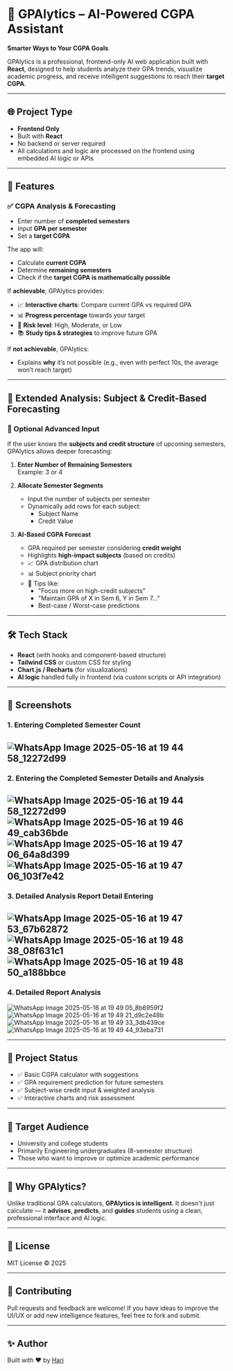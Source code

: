 # 🧠 GPAlytics – AI-Powered CGPA Assistant

**Smarter Ways to Your CGPA Goals**

GPAlytics is a professional, frontend-only AI web application built with **React**, designed to help students analyze their GPA trends, visualize academic progress, and receive intelligent suggestions to reach their **target CGPA**.

---

## 🌐 Project Type

- **Frontend Only**
- Built with **React**
- No backend or server required
- All calculations and logic are processed on the frontend using embedded AI logic or APIs

---

## 🚀 Features

### ✅ CGPA Analysis & Forecasting
- Enter number of **completed semesters**
- Input **GPA per semester**
- Set a **target CGPA**

The app will:
- Calculate **current CGPA**
- Determine **remaining semesters**
- Check if the **target CGPA is mathematically possible**

If **achievable**, GPAlytics provides:
- 📈 **Interactive charts**: Compare current GPA vs required GPA
- 📊 **Progress percentage** towards your target
- 🧠 **Risk level**: High, Moderate, or Low
- 📚 **Study tips & strategies** to improve future GPA

If **not achievable**, GPAlytics:
- Explains **why** it’s not possible (e.g., even with perfect 10s, the average won’t reach target)

---

## 🧮 Extended Analysis: Subject & Credit-Based Forecasting

### 🔁 Optional Advanced Input

If the user knows the **subjects and credit structure** of upcoming semesters, GPAlytics allows deeper forecasting:

1. **Enter Number of Remaining Semesters**  
   Example: 3 or 4

2. **Allocate Semester Segments**
   - Input the number of subjects per semester
   - Dynamically add rows for each subject:
     - Subject Name
     - Credit Value

3. **AI-Based CGPA Forecast**
   - GPA required per semester considering **credit weight**
   - Highlights **high-impact subjects** (based on credits)
   - 📈 GPA distribution chart
   - 📊 Subject priority chart
   - 📝 Tips like:
     - "Focus more on high-credit subjects"
     - "Maintain GPA of X in Sem 6, Y in Sem 7..."
     - Best-case / Worst-case predictions

---

## 🛠️ Tech Stack

- **React** (with hooks and component-based structure)
- **Tailwind CSS** or custom CSS for styling
- **Chart.js / Recharts** (for visualizations)
- **AI logic** handled fully in frontend (via custom scripts or API integration)

---

## 📸 Screenshots

### 1. Entering Completed Semester Count
![WhatsApp Image 2025-05-16 at 19 44 58_12272d99](https://github.com/user-attachments/assets/82429161-6f10-4eb3-935c-1b7cc076abdf)
---
### 2. Entering the Completed Semester Details and Analysis
![WhatsApp Image 2025-05-16 at 19 44 58_12272d99](https://github.com/user-attachments/assets/583121f2-3131-42c5-b82a-4cc45ed9fcd4)
![WhatsApp Image 2025-05-16 at 19 46 49_cab36bde](https://github.com/user-attachments/assets/941f0ccf-0257-4067-b820-7a2506e4fee9)
![WhatsApp Image 2025-05-16 at 19 47 06_64a8d399](https://github.com/user-attachments/assets/7b754298-ea61-4f8b-babe-f912dba91618)
![WhatsApp Image 2025-05-16 at 19 47 06_103f7e42](https://github.com/user-attachments/assets/86f80d3f-0b26-457b-afa0-d26abf7eeb89)
---
### 3. Detailed Analysis Report Detail Entering
![WhatsApp Image 2025-05-16 at 19 47 53_67b62872](https://github.com/user-attachments/assets/a8fe337a-c37a-439c-bc4c-bca2a9976cab)
![WhatsApp Image 2025-05-16 at 19 48 38_08f631c1](https://github.com/user-attachments/assets/b4db92e2-204a-450f-bb1b-44e0dbf56147)
![WhatsApp Image 2025-05-16 at 19 48 50_a188bbce](https://github.com/user-attachments/assets/8c869f70-d32d-4de1-855a-32a3849344b4)
---
### 4. Detailed Report Analysis
![WhatsApp Image 2025-05-16 at 19 49 05_8b6959f2](https://github.com/user-attachments/assets/67e22b22-e81b-4aa2-a424-c28fe9b2d9b0)
![WhatsApp Image 2025-05-16 at 19 49 21_d9c2e48b](https://github.com/user-attachments/assets/d74fb62e-2b9d-4e73-b8de-46bf2f6e5c61)
![WhatsApp Image 2025-05-16 at 19 49 33_3db439ce](https://github.com/user-attachments/assets/b5a1d12b-a3fb-4b0c-a856-0d9169c142d5)
![WhatsApp Image 2025-05-16 at 19 49 44_93eba731](https://github.com/user-attachments/assets/17903876-197c-47ce-9b1c-90c301eca153)

---

## 📌 Project Status

- ✅ Basic CGPA calculator with suggestions
- ✅ GPA requirement prediction for future semesters
- ✅ Subject-wise credit input & weighted analysis
- ✅ Interactive charts and risk assessment

---

## 🤖 Target Audience

- University and college students
- Primarily Engineering undergraduates (8-semester structure)
- Those who want to improve or optimize academic performance

---

## 🧠 Why GPAlytics?

Unlike traditional GPA calculators, **GPAlytics is intelligent**. It doesn't just calculate — it **advises**, **predicts**, and **guides** students using a clean, professional interface and AI logic.

---

## 🧾 License

MIT License © 2025

---

## 🙌 Contributing

Pull requests and feedback are welcome! If you have ideas to improve the UI/UX or add new intelligence features, feel free to fork and submit.

---

## ✨ Author

Built with ❤️ by [Hari](https://github.com/your-profile)

